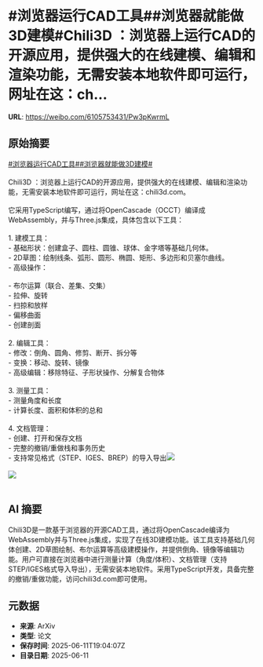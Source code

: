 # #浏览器运行CAD工具##浏览器就能做3D建模#Chili3D ：浏览器上运行CAD的开源应用，提供强大的在线建模、编辑和渲染功能，无需安装本地软件即可运行，网址在这：ch...

**URL**: https://weibo.com/6105753431/Pw3pKwrmL

## 原始摘要

<a href="https://m.weibo.cn/search?containerid=231522type%3D1%26t%3D10%26q%3D%23%E6%B5%8F%E8%A7%88%E5%99%A8%E8%BF%90%E8%A1%8CCAD%E5%B7%A5%E5%85%B7%23&amp;extparam=%23%E6%B5%8F%E8%A7%88%E5%99%A8%E8%BF%90%E8%A1%8CCAD%E5%B7%A5%E5%85%B7%23" data-hide=""><span class="surl-text">#浏览器运行CAD工具#</span></a><a href="https://m.weibo.cn/search?containerid=231522type%3D1%26t%3D10%26q%3D%23%E6%B5%8F%E8%A7%88%E5%99%A8%E5%B0%B1%E8%83%BD%E5%81%9A3D%E5%BB%BA%E6%A8%A1%23&amp;extparam=%23%E6%B5%8F%E8%A7%88%E5%99%A8%E5%B0%B1%E8%83%BD%E5%81%9A3D%E5%BB%BA%E6%A8%A1%23" data-hide=""><span class="surl-text">#浏览器就能做3D建模#</span></a><br><br>Chili3D ：浏览器上运行CAD的开源应用，提供强大的在线建模、编辑和渲染功能，无需安装本地软件即可运行，网址在这：chili3d.com。<br><br>它采用TypeScript编写，通过将OpenCascade（OCCT）编译成 WebAssembly，并与Three.js集成，具体包含以下工具：<br><br>1. 建模工具：<br>  - 基础形状：创建盒子、圆柱、圆锥、球体、金字塔等基础几何体。<br>  - 2D草图：绘制线条、弧形、圆形、椭圆、矩形、多边形和贝塞尔曲线。<br>  - 高级操作：<br>      <br>    - 布尔运算（联合、差集、交集）<br>    - 拉伸、旋转<br>    - 扫掠和放样<br>    - 偏移曲面<br>    - 创建剖面<br>    <br>2. 编辑工具：<br>  - 修改：倒角、圆角、修剪、断开、拆分等<br>  - 变换：移动、旋转、镜像<br>  - 高级编辑：移除特征、子形状操作、分解复合物体<br>  <br>3. 测量工具：<br>  - 测量角度和长度<br>  - 计算长度、面积和体积的总和<br>  <br>4. 文档管理：<br>  - 创建、打开和保存文档<br>  - 完整的撤销/重做栈和事务历史<br>  - 支持常见格式（STEP、IGES、BREP）的导入导出<img style="" src="https://tvax1.sinaimg.cn/large/006Fd7o3gy1i2bi0a8so0j32am19e4qp.jpg" referrerpolicy="no-referrer"><br><br><img style="" src="https://tvax1.sinaimg.cn/large/006Fd7o3gy1i2bi0ar29mj30zk0gjwhg.jpg" referrerpolicy="no-referrer"><br><br>

## AI 摘要

Chili3D是一款基于浏览器的开源CAD工具，通过将OpenCascade编译为WebAssembly并与Three.js集成，实现了在线3D建模功能。该工具支持基础几何体创建、2D草图绘制、布尔运算等高级建模操作，并提供倒角、镜像等编辑功能。用户可直接在浏览器中进行测量计算（角度/体积）、文档管理（支持STEP/IGES格式导入导出），无需安装本地软件。采用TypeScript开发，具备完整的撤销/重做功能，访问chili3d.com即可使用。

## 元数据

- **来源**: ArXiv
- **类型**: 论文
- **保存时间**: 2025-06-11T19:04:07Z
- **目录日期**: 2025-06-11
